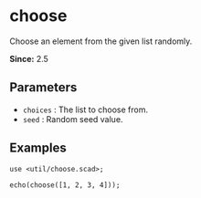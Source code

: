 # choose

Choose an element from the given list randomly.

**Since:** 2.5

## Parameters

- `choices` : The list to choose from.
- `seed` : Random seed value.

## Examples

    use <util/choose.scad>;
    
    echo(choose([1, 2, 3, 4]));